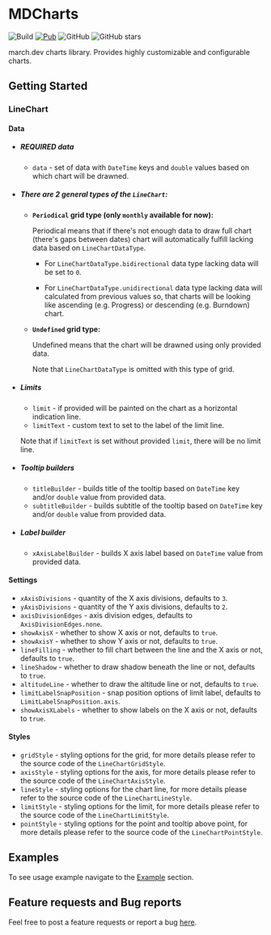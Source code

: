 # MDCharts

![Build](https://github.com/marchdev-tk/mdcharts/workflows/build/badge.svg)
[![Pub](https://img.shields.io/pub/v/mdcharts.svg)](https://pub.dartlang.org/packages/mdcharts)
![GitHub](https://img.shields.io/github/license/marchdev-tk/mdcharts)
![GitHub stars](https://img.shields.io/github/stars/marchdev-tk/mdcharts?style=social)

march.dev charts library. Provides highly customizable and configurable charts.

## Getting Started

### LineChart

#### Data

* ##### REQUIRED data

  * `data` - set of data with `DateTime` keys and `double` values based on which chart will be drawned.

* ##### There are 2 general types of the `LineChart`:

  * **`Periodical` grid type (only `monthly` available for now):**

    Periodical means that if there's not enough data to draw full chart (there's gaps between dates) chart will automatically fulfill lacking data based on `LineChartDataType`.

    * For `LineChartDataType.bidirectional` data type lacking data will be set to `0`.

    * For `LineChartDataType.unidirectional` data type lacking data will calculated from previous values so, that charts will be looking like ascending (e.g. Progress) or descending (e.g. Burndown) chart.

  * **`Undefined` grid type:**

    Undefined means that the chart will be drawned using only provided data.

    Note that `LineChartDataType` is omitted with this type of grid.

* ##### Limits

  * `limit` - if provided will be painted on the chart as a horizontal indication line.
  * `limitText` - custom text to set to the label of the limit line.

  Note that if `limitText` is set without provided `limit`, there will be no limit line.

* ##### Tooltip builders

  * `titleBuilder` - builds title of the tooltip based on `DateTime` key and/or `double` value from provided data.
  * `subtitleBuilder` - builds subtitle of the tooltip based on `DateTime` key and/or `double` value from provided data.

* ##### Label builder

  * `xAxisLabelBuilder` - builds X axis label based on `DateTime` value from provided data.

#### Settings

* `xAxisDivisions` - quantity of the X axis divisions, defaults to `3`.
* `yAxisDivisions` - quantity of the Y axis divisions, defaults to `2`.
* `axisDivisionEdges` - axis division edges, defaults to `AxisDivisionEdges.none`.
* `showAxisX` - whether to show X axis or not, defaults to `true`.
* `showAxisY` - whether to show Y axis or not, defaults to `true`.
* `lineFilling` - whether to fill chart between the line and the X axis or not, defaults to `true`.
* `lineShadow` - whether to draw shadow beneath the line or not, defaults to `true`.
* `altitudeLine` - whether to draw the altitude line or not, defaults to `true`.
* `limitLabelSnapPosition` - snap position options of limit label, defaults to `LimitLabelSnapPosition.axis`.
* `showAxisXLabels` - whether to show labels on the X axis or not, defaults to `true`.

#### Styles

* `gridStyle` - styling options for the grid, for more details please refer to the source code of the `LineChartGridStyle`.
* `axisStyle` - styling options for the axis, for more details please refer to the source code of the `LineChartAxisStyle`.
* `lineStyle` - styling options for the chart line, for more details please refer to the source code of the `LineChartLineStyle`.
* `limitStyle` - styling options for the limit, for more details please refer to the source code of the `LineChartLimitStyle`.
* `pointStyle` - styling options for the point and tooltip above point, for more details please refer to the source code of the `LineChartPointStyle`.

## Examples

To see usage example navigate to the [Example](example/README.md) section.

## Feature requests and Bug reports

Feel free to post a feature requests or report a bug [here](https://github.com/marchdev-tk/mdcharts/issues).
